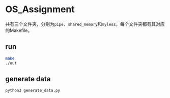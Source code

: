 # OS_Assignment

共有三个文件夹，分别为`pipe`、`shared_memory`和`myless`。每个文件夹都有其对应的Makefile。

## run

```bash
make
./out 
```

## generate data

```bash
python3 generate_data.py
```
